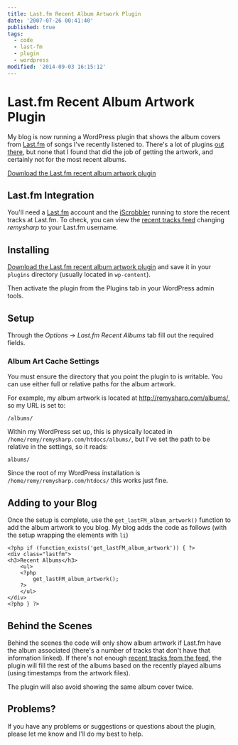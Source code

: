 ```yaml
---
title: Last.fm Recent Album Artwork Plugin
date: '2007-07-26 00:41:40'
published: true
tags:
  - code
  - last-fm
  - plugin
  - wordpress
modified: '2014-09-03 16:15:12'
---
```

# Last.fm Recent Album Artwork Plugin

My blog is now running a WordPress plugin that shows the album covers from [Last.fm](http://last.fm) of songs I've recently listened to.  There's a lot of plugins [out there](http://www.google.com/search?q=wordpress+recent+album+plugin), but none that I found that did the job of getting the artwork, and certainly not for the most recent albums.

[Download the Last.fm recent album artwork plugin](http://remysharp.com/downloads/lastfm_albums_artwork.php)


<!--more-->

## Last.fm Integration

You'll need a [Last.fm](http://last.fm) account and the [iScrobbler](http://www.last.fm/group/iScrobbler) running to store the recent tracks at Last.fm.  To check, you can view the [recent tracks feed](http://ws.audioscrobbler.com/1.0/user/remysharp/recenttracks.xml) changing *remysharp* to your Last.fm username.

## Installing

[Download the Last.fm recent album artwork plugin](http://remysharp.com/downloads/lastfm_albums_artwork.php) and save it in your <code>plugins</code> directory (usually located in <code>wp-content</code>).

Then activate the plugin from the Plugins tab in your WordPress admin tools.

## Setup

Through the *Options* -> *Last.fm Recent Albums* tab fill out the required fields.  

### Album Art Cache Settings

You must ensure the directory that you point the plugin to is writable.  You can use either full or relative paths for the album artwork.

For example, my album artwork is located at http://remysharp.com/albums/, so my URL is set to:

<pre><code>/albums/</code></pre>

Within my WordPress set up, this is physically located in <code>/home/remy/remysharp.com/htdocs/albums/</code>, but I've set the path to be relative in the settings, so it reads:

<pre><code>albums/</code></pre>

Since the root of my WordPress installation is <code>/home/remy/remysharp.com/htdocs/</code> this works just fine.

## Adding to your Blog

Once the setup is complete, use the <code>get\_lastFM\_album\_artwork()</code> function to add the album artwork to you blog.  My blog adds the code as follows (with the setup wrapping the elements with <code>li</code>)

<pre><code>&lt;?php if (function_exists(&apos;get_lastFM_album_artwork&apos;)) { ?&gt;
&lt;div class=&quot;lastfm&quot;&gt;
&lt;h3&gt;Recent Albums&lt;/h3&gt;
    &lt;ul&gt;
    &lt;?php
        get_lastFM_album_artwork();
    ?&gt;
    &lt;/ul&gt;
&lt;/div&gt;
&lt;?php } ?&gt;</code></pre>

## Behind the Scenes

Behind the scenes the code will only show album artwork if Last.fm have the album associated (there's a number of tracks that don't have that information linked).  If there's not enough [recent tracks from the feed](http://ws.audioscrobbler.com/1.0/user/remysharp/recenttracks.xml), the plugin will fill the rest of the albums based on the recently played albums (using timestamps from the artwork files).

The plugin will also avoid showing the same album cover twice.

## Problems?

If you have any problems or suggestions or questions about the plugin, please let me know and I'll do my best to help.
